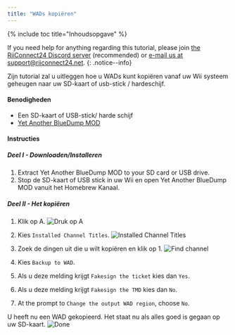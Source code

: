 ```yaml
---
title: "WADs kopiëren"
---
```


{% include toc title="Inhoudsopgave" %}

If you need help for anything regarding this tutorial, please join [the RiiConnect24 Discord server](https://discord.gg/rc24) (recommended) or [e-mail us at support@riiconnect24.net](mailto:support@riiconnect24.net).
{: .notice--info}

Zijn tutorial zal u uitleggen hoe u WADs kunt kopiëren vanaf uw Wii systeem geheugen naar uw SD-kaart of usb-stick / hardeschijf.

#### Benodigheden
* Een SD-kaart of USB-stick/ harde schijf
* [Yet Another BlueDump MOD](https://hbb1.oscwii.org/hbb/Yet-Another-BlueDump-Mod/Yet-Another-BlueDump-Mod.zip)

#### Instructies
##### Deel I - Downloaden/Installeren

1. Extract Yet Another BlueDump MOD to your SD card or USB drive.
2. Stop de SD-kaart of USB stick in uw Wii en open Yet Another BlueDump MOD vanuit het Homebrew Kanaal.

##### Deel II - Het kopiëren
1. Klik op A. ![Druk op A](/images/DumpWADS/2.png)

2. Kies `Installed Channel Titles`. ![Installed Channel Titles](/images/DumpWADS/3.png)

3. Zoek de dingen uit die u wilt kopiëren en klik op 1. ![Find channel](/images/DumpWADS/4.png)

4. Kies `Backup to WAD`.
5. Als u deze melding krijgt `Fakesign the ticket` kies dan `Yes`.
6. Als u deze melding krijgt `Fakesign the TMD` kies dan `No`.
7. At the prompt to `Change the output WAD region`, choose `No`.

U heeft nu een WAD gekopieerd. Het staat nu als alles goed is gegaan op uw SD-kaart. ![Done](/images/DumpWADS/5.png)
